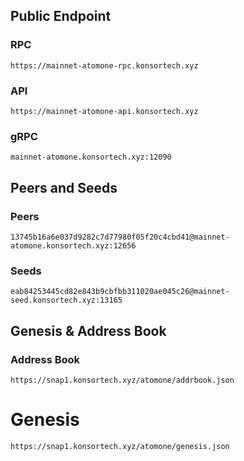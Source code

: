 ## Public Endpoint

### RPC
```
https://mainnet-atomone-rpc.konsortech.xyz
```

### API
```
https://mainnet-atomone-api.konsortech.xyz
```

### gRPC
```
mainnet-atomone.konsortech.xyz:12090
```


## Peers and Seeds

### Peers
```
13745b16a6e037d9282c7d77980f05f20c4cbd41@mainnet-atomone.konsortech.xyz:12656
```

### Seeds
```
eab84253445cd82e843b9cbfbb311020ae045c26@mainnet-seed.konsortech.xyz:13165
```

## Genesis & Address Book

### Address Book
```
https://snap1.konsortech.xyz/atomone/addrbook.json
```

# Genesis
```
https://snap1.konsortech.xyz/atomone/genesis.json
```
